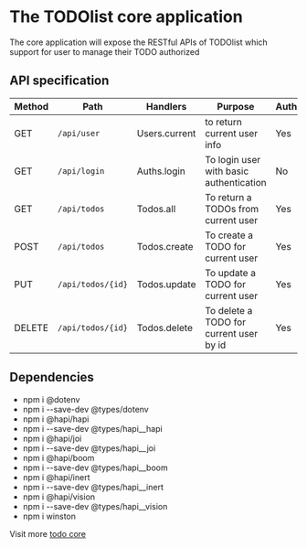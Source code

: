 # The TODOlist core application
The core application will expose the RESTful APIs of TODOlist which support for user to manage their TODO authorized

## API specification

| Method | Path | Handlers | Purpose | Authorized |
| --- | --- | --- | --- | --- |
| GET | `/api/user` | Users.current | to return current user info | Yes | 
| GET | `/api/login` | Auths.login | To login user with basic authentication | No | 
| GET | `/api/todos` | Todos.all | To return a TODOs from current user | Yes | 
| POST | `/api/todos` | Todos.create | To create a TODO for current user | Yes | 
| PUT | `/api/todos/{id}` | Todos.update | To update a TODO for current user | Yes | 
| DELETE | `/api/todos/{id}` | Todos.delete | To delete a TODO for current user by id | Yes | 

## Dependencies
- npm i @dotenv
- npm i --save-dev @types/dotenv
- npm i @hapi/hapi
- npm i --save-dev @types/hapi__hapi
- npm i @hapi/joi
- npm i --save-dev @types/hapi__joi
- npm i @hapi/boom
- npm i --save-dev @types/hapi__boom
- npm i @hapi/inert
- npm i --save-dev @types/hapi__inert
- npm i @hapi/vision
- npm i --save-dev @types/hapi__vision
- npm i winston

Visit more [todo core](../todos/core/package.json)